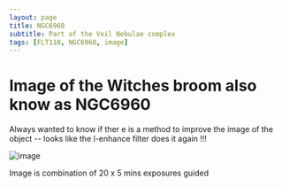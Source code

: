 ```yaml
---
layout: page
title: NGC6960 
subtitle: Part of the Veil Nebulae complex
tags: [FLT110, NGC6960, image]
---
```


# Image of the Witches broom also know as NGC6960

Always wanted to know if ther e is a method to improve the image of the object -- looks like the l-enhance filter does it again !!!

![image][veilWB]

Image is combination of 20 x 5 mins exposures guided

[veilWB]:../assets/img/astrophotos/20200814_NGC6960_20x5min_lenhance.jpg